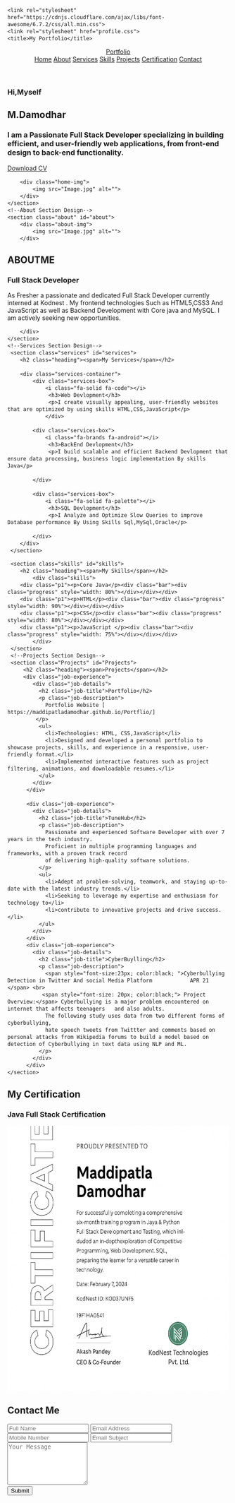 <!DOCTYPE html>
<html lang="en">
<head>
    <meta charset="UTF-8">
    <meta name="viewport" content="width=device-width, initial-scale=1.0">
    
    <link rel="stylesheet" href="https://cdnjs.cloudflare.com/ajax/libs/font-awesome/6.7.2/css/all.min.css">
    <link rel="stylesheet" href="profile.css">
    <title>My Portfolio</title>
</head>
<body>
    <!--Header Design-->
 <header class="header">
    <a href="#" class="logo">Portfolio</a>
    <i class="fa-solid fa-bars" id="menu-icon" ></i>
     <nav class="navbar">
        <a href="#home" class="active">Home</a>
        <a href="#about" >About</a>
        <a href="#services" >Services</a>
        <a href="#skills" >Skills</a>
        <a href="#Projects" >Projects</a>
        <a href="#Certification" >Certification</a>
        <a href="#contact" >Contact</a> 
    </nav>
 </header>
    <!--Home Section Design-->
    <section class="home" id="home">
        <div class="home-content">
            <h3>Hi,Myself</h3>
            <h1>M.Damodhar</h1>
            <h3>I am a Passionate <span>Full Stack Developer </span>specializing in building efficient, and user-friendly web applications, from front-end design to back-end functionality. </h3>
             <div class="social-media">
                <a href="https://github.com/MaddipatlaDamodhar"><i class="fa-brands fa-github"></i></a>
                <a href="https://www.linkedin.com/in/m-damodhar-67996628b"><i class="fa-brands fa-linkedin"></i></a>
                <a href="https://x.com/home/MDamodhar4"><i class="fa-brands fa-twitter"></i></a>
            </div>
            <a href="DAMODHAR RESUME.docx" class="btn">Download CV</a>
        </div>
        
        <div class="home-img">
            <img src="Image.jpg" alt="">
        </div>
    </section>
    <!--About Section Design-->
    <section class="about" id="about">
        <div class="about-img">
            <img src="Image.jpg" alt="">
        </div>
<div class="about-content">
            <h2 class="heading">ABOUT<span>ME</span></h2>
             <h3>Full Stack Developer</h3>
            <p>As Fresher a passionate and dedicated Full Stack Developer currently interned at Kodnest . My frontend technologies Such as HTML5,CSS3 And JavaScript as well as Backend Development with Core java and MySQL. I am actively seeking new opportunities.</p>
            
        </div>
    </section>
    <!--Services Section Design-->
     <section class="services" id="services">
        <h2 class="heading"><span>My Services</span></h2> 

        <div class="services-container">
            <div class="services-box">
                <i class="fa-solid fa-code"></i>
                 <h3>Web Devlopment</h3>
                 <p>I create visually appealing, user-friendly websites that are optimized by using skills HTML,CSS,JavaScript</p>
                </div>

            <div class="services-box">
                <i class="fa-brands fa-android"></i>
                 <h3>BackEnd Devlopment</h3>
                 <p>I build scalable and efficient Backend Devlopment that ensure data processing, business logic implementation By skills Java</p>
                
            </div>

            <div class="services-box">
                <i class="fa-solid fa-palette"></i>
                 <h3>SQL Devlopment</h3>
                 <p>I Analyze and Optimize Slow Queries to improve Database performance By Using Skills Sql,MySql,Oracle</p>
                
            </div>
        </div>
     </section>
<!--Skills Section Design-->
     <section class="skills" id="skills">
        <h2 class="heading"><span>My Skills</span></h2> 
            <div class="skills">
        <div class="p1"><p>Core Java</p><div class="bar"><div class="progress" style="width: 80%"></div></div></div>
        <div class="p1"><p>HTML</p><div class="bar"><div class="progress" style="width: 90%"></div></div></div>
        <div class="p1"><p>CSS</p><div class="bar"><div class="progress" style="width: 80%"></div></div></div>
        <div class="p1"><p>JavaScript </p><div class="bar"><div class="progress" style="width: 75%"></div></div></div>
            </div>
     </section>
     <!--Projects Section Design-->
     <section class="Projects" id="Projects">
         <h2 class="heading"><span>Projects</span></h2>
         <div class="job-experience">
            <div class="job-details">
              <h2 class="job-title">Portfolio</h2>
              <p class="job-description">
                Portfolio Website [  https://maddipatladamodhar.github.io/Portflio/]
             </p>
              <ul>
                <li>Technologies: HTML, CSS,JavaScript</li>
                <li>Designed and developed a personal portfolio to showcase projects, skills, and experience in a responsive, user-friendly format.</li>
                <li>Implemented interactive features such as project filtering, animations, and downloadable resumes.</li>
              </ul>
            </div>
          </div>
          
          <div class="job-experience">
            <div class="job-details">
              <h2 class="job-title">TuneHub</h2>
              <p class="job-description">
                Passionate and experienced Software Developer with over 7 years in the tech industry.
                Proficient in multiple programming languages and frameworks, with a proven track record
                of delivering high-quality software solutions.
              </p>
              <ul>
                <li>Adept at problem-solving, teamwork, and staying up-to-date with the latest industry trends.</li>
                <li>Seeking to leverage my expertise and enthusiasm for technology to</li>
                <li>contribute to innovative projects and drive success.</li>
              </ul>
            </div>
          </div>
          <div class="job-experience">
            <div class="job-details">
              <h2 class="job-title">CyberBuylling</h2>
              <p class="job-description">
                <span style="font-size:23px; color:black; ">Cyberbullying Detection in Twitter And social Media Platform            APR 21 </span> <br>                  
               <span style="font-size: 20px; color:black;"> Project Overview:</span> Cyberbullying is a major problem encountered on internet that affects teenagers   and also adults.
                The following study uses data from two different forms of cyberbullying, 
                hate speech tweets from Twittter and comments based on personal attacks from Wikipedia forums to build a model based on detection of Cyberbullying in text data using NLP and ML.  
              </p>
            </div>
          </div>      
    </section>
<!--Certification Section Design-->
<section class="Certification" id="Certification">
    <h2 class="heading"><span>My Certification</span></h2> 
        <div class="Certification">
            <h3>Java Full Stack Certification </h3>
            <img src="JavaFullStackCertification.jpg" alt="JavaFullStackCertification" width="800px" height="600px">
        </div>
 </section>
    <!--Contact Section Design-->
    <section class="contact" id="contact">
       <h2 class="heading">Contact <span>Me</span></h2>
         <form action="#">
        <div class="input-box">
            <input type="text" placeholder="Full Name" required />
            <input type="email" placeholder="Email Address" required />
          </div>
          <div class="input-box">
            <input type="text" placeholder="Mobile Number" required />
            <input type="text" placeholder="Email Subject" required />
          </div>
          <textarea rows="6" placeholder="Your Message" required></textarea><br>
          <button type="submit">Submit</button>
         </form>
    </section>
   <script src="Profile.js"></script>
</body>
